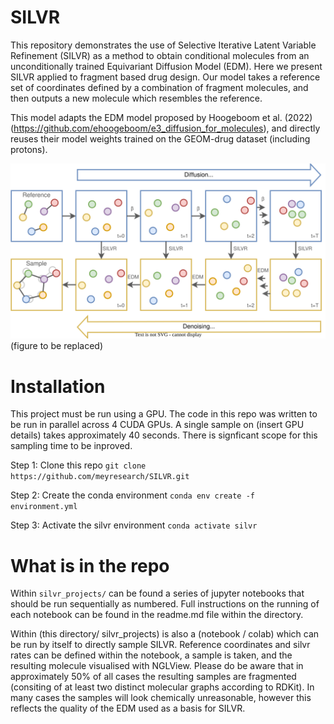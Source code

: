 # SILVR
This repository demonstrates the use of Selective Iterative Latent Variable Refinement (SILVR) as a method to obtain conditional molecules from an unconditionally trained Equivariant Diffusion Model (EDM). Here we present SILVR applied to fragment based drug design. Our model takes a reference set of coordinates defined by a combination of fragment molecules, and then outputs a new molecule which resembles the reference.

This model adapts the EDM model proposed by Hoogeboom et al. (2022) (https://github.com/ehoogeboom/e3_diffusion_for_molecules), and directly reuses their model weights trained on the GEOM-drug dataset (including protons). 

![alt text](https://github.com/meyresearch/SILVR/blob/main/paper/Figures/silvr_model_svg.svg)
(figure to be replaced)

# Installation
This project must be run using a GPU. The code in this repo was written to be run in parallel across 4 CUDA GPUs. A single sample on (insert GPU details) takes approximately 40 seconds. There is signficant scope for this sampling time to be inproved.

Step 1: Clone this repo
`git clone https://github.com/meyresearch/SILVR.git`

Step 2: Create the conda environment
`conda env create -f environment.yml`

Step 3: Activate the silvr environment 
`conda activate silvr`

# What is in the repo
Within `silvr_projects/` can be found a series of jupyter notebooks that should be run sequentially as numbered. Full instructions on the running of each notebook can be found in the readme.md file within the directory. 

Within (this directory/ silvr_projects) is also a (notebook / colab) which can be run by itself to directly sample SILVR. Reference coordinates and silvr rates can be defined within the notebook, a sample is taken, and the resulting molecule visualised with NGLView. Please do be aware that in approximately 50% of all cases the resulting samples are fragmented (consiting of at least two distinct molecular graphs according  to RDKit). In many cases the samples will look chemically unreasonable, however this reflects the quality of the EDM used as a basis for SILVR.
